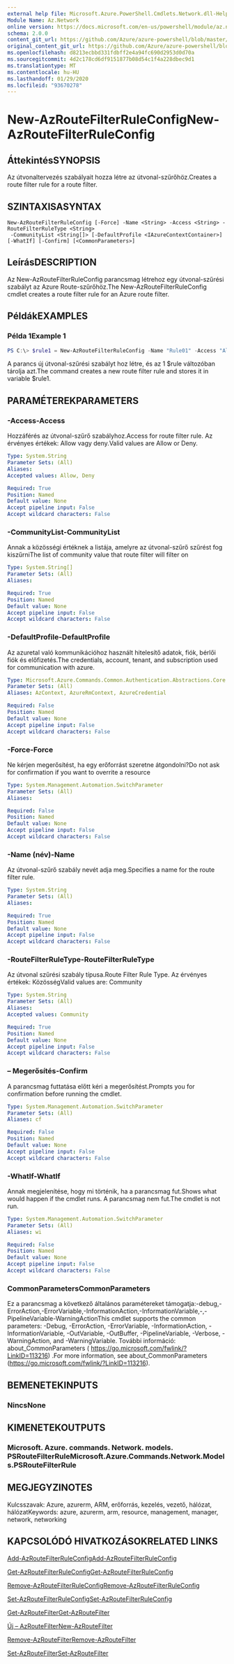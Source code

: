 ```yaml
---
external help file: Microsoft.Azure.PowerShell.Cmdlets.Network.dll-Help.xml
Module Name: Az.Network
online version: https://docs.microsoft.com/en-us/powershell/module/az.network/new-azroutefilterruleconfig
schema: 2.0.0
content_git_url: https://github.com/Azure/azure-powershell/blob/master/src/Network/Network/help/New-AzRouteFilterRuleConfig.md
original_content_git_url: https://github.com/Azure/azure-powershell/blob/master/src/Network/Network/help/New-AzRouteFilterRuleConfig.md
ms.openlocfilehash: d8213ecbbd331fdbff2e4a94fc690d2953d0d70a
ms.sourcegitcommit: 4d2c178cd6df9151877b08d54c1f4a228dbec9d1
ms.translationtype: MT
ms.contentlocale: hu-HU
ms.lasthandoff: 01/29/2020
ms.locfileid: "93670278"
---
```

# <span data-ttu-id="f8d73-101">New-AzRouteFilterRuleConfig</span><span class="sxs-lookup"><span data-stu-id="f8d73-101">New-AzRouteFilterRuleConfig</span></span>

## <span data-ttu-id="f8d73-102">Áttekintés</span><span class="sxs-lookup"><span data-stu-id="f8d73-102">SYNOPSIS</span></span>
<span data-ttu-id="f8d73-103">Az útvonaltervezés szabályait hozza létre az útvonal-szűrőhöz.</span><span class="sxs-lookup"><span data-stu-id="f8d73-103">Creates a route filter rule for a route filter.</span></span>

## <span data-ttu-id="f8d73-104">SZINTAXISA</span><span class="sxs-lookup"><span data-stu-id="f8d73-104">SYNTAX</span></span>

```
New-AzRouteFilterRuleConfig [-Force] -Name <String> -Access <String> -RouteFilterRuleType <String>
 -CommunityList <String[]> [-DefaultProfile <IAzureContextContainer>] [-WhatIf] [-Confirm] [<CommonParameters>]
```

## <span data-ttu-id="f8d73-105">Leírás</span><span class="sxs-lookup"><span data-stu-id="f8d73-105">DESCRIPTION</span></span>
<span data-ttu-id="f8d73-106">Az New-AzRouteFilterRuleConfig parancsmag létrehoz egy útvonal-szűrési szabályt az Azure Route-szűrőhöz.</span><span class="sxs-lookup"><span data-stu-id="f8d73-106">The New-AzRouteFilterRuleConfig cmdlet creates a route filter rule for an Azure route filter.</span></span>

## <span data-ttu-id="f8d73-107">Példák</span><span class="sxs-lookup"><span data-stu-id="f8d73-107">EXAMPLES</span></span>

### <span data-ttu-id="f8d73-108">Példa 1</span><span class="sxs-lookup"><span data-stu-id="f8d73-108">Example 1</span></span>
```powershell
PS C:\> $rule1 = New-AzRouteFilterRuleConfig -Name "Rule01" -Access "Allow" -RouteFilterRuleType "Community" -CommunityList "12076:5040"
```

<span data-ttu-id="f8d73-109">A parancs új útvonal-szűrési szabályt hoz létre, és az 1 $rule változóban tárolja azt.</span><span class="sxs-lookup"><span data-stu-id="f8d73-109">The command creates a new route filter rule and stores it in variable $rule1.</span></span>

## <span data-ttu-id="f8d73-110">PARAMÉTEREK</span><span class="sxs-lookup"><span data-stu-id="f8d73-110">PARAMETERS</span></span>

### <span data-ttu-id="f8d73-111">-Access</span><span class="sxs-lookup"><span data-stu-id="f8d73-111">-Access</span></span>
<span data-ttu-id="f8d73-112">Hozzáférés az útvonal-szűrő szabályhoz.</span><span class="sxs-lookup"><span data-stu-id="f8d73-112">Access for route filter rule.</span></span>
<span data-ttu-id="f8d73-113">Az érvényes értékek: Allow vagy deny.</span><span class="sxs-lookup"><span data-stu-id="f8d73-113">Valid values are Allow or Deny.</span></span>

```yaml
Type: System.String
Parameter Sets: (All)
Aliases:
Accepted values: Allow, Deny

Required: True
Position: Named
Default value: None
Accept pipeline input: False
Accept wildcard characters: False
```

### <span data-ttu-id="f8d73-114">-CommunityList</span><span class="sxs-lookup"><span data-stu-id="f8d73-114">-CommunityList</span></span>
<span data-ttu-id="f8d73-115">Annak a közösségi értéknek a listája, amelyre az útvonal-szűrő szűrést fog kiszűrni</span><span class="sxs-lookup"><span data-stu-id="f8d73-115">The list of community value that route filter will filter on</span></span>

```yaml
Type: System.String[]
Parameter Sets: (All)
Aliases:

Required: True
Position: Named
Default value: None
Accept pipeline input: False
Accept wildcard characters: False
```

### <span data-ttu-id="f8d73-116">-DefaultProfile</span><span class="sxs-lookup"><span data-stu-id="f8d73-116">-DefaultProfile</span></span>
<span data-ttu-id="f8d73-117">Az azuretal való kommunikációhoz használt hitelesítő adatok, fiók, bérlői fiók és előfizetés.</span><span class="sxs-lookup"><span data-stu-id="f8d73-117">The credentials, account, tenant, and subscription used for communication with azure.</span></span>

```yaml
Type: Microsoft.Azure.Commands.Common.Authentication.Abstractions.Core.IAzureContextContainer
Parameter Sets: (All)
Aliases: AzContext, AzureRmContext, AzureCredential

Required: False
Position: Named
Default value: None
Accept pipeline input: False
Accept wildcard characters: False
```

### <span data-ttu-id="f8d73-118">-Force</span><span class="sxs-lookup"><span data-stu-id="f8d73-118">-Force</span></span>
<span data-ttu-id="f8d73-119">Ne kérjen megerősítést, ha egy erőforrást szeretne átgondolni?</span><span class="sxs-lookup"><span data-stu-id="f8d73-119">Do not ask for confirmation if you want to overrite a resource</span></span>

```yaml
Type: System.Management.Automation.SwitchParameter
Parameter Sets: (All)
Aliases:

Required: False
Position: Named
Default value: None
Accept pipeline input: False
Accept wildcard characters: False
```

### <span data-ttu-id="f8d73-120">-Name (név)</span><span class="sxs-lookup"><span data-stu-id="f8d73-120">-Name</span></span>
<span data-ttu-id="f8d73-121">Az útvonal-szűrő szabály nevét adja meg.</span><span class="sxs-lookup"><span data-stu-id="f8d73-121">Specifies a name for the route filter rule.</span></span>

```yaml
Type: System.String
Parameter Sets: (All)
Aliases:

Required: True
Position: Named
Default value: None
Accept pipeline input: False
Accept wildcard characters: False
```

### <span data-ttu-id="f8d73-122">-RouteFilterRuleType</span><span class="sxs-lookup"><span data-stu-id="f8d73-122">-RouteFilterRuleType</span></span>
<span data-ttu-id="f8d73-123">Az útvonal szűrési szabály típusa.</span><span class="sxs-lookup"><span data-stu-id="f8d73-123">Route Filter Rule Type.</span></span>
<span data-ttu-id="f8d73-124">Az érvényes értékek: Közösség</span><span class="sxs-lookup"><span data-stu-id="f8d73-124">Valid values are: Community</span></span>

```yaml
Type: System.String
Parameter Sets: (All)
Aliases:
Accepted values: Community

Required: True
Position: Named
Default value: None
Accept pipeline input: False
Accept wildcard characters: False
```

### <span data-ttu-id="f8d73-125">– Megerősítés</span><span class="sxs-lookup"><span data-stu-id="f8d73-125">-Confirm</span></span>
<span data-ttu-id="f8d73-126">A parancsmag futtatása előtt kéri a megerősítést.</span><span class="sxs-lookup"><span data-stu-id="f8d73-126">Prompts you for confirmation before running the cmdlet.</span></span>

```yaml
Type: System.Management.Automation.SwitchParameter
Parameter Sets: (All)
Aliases: cf

Required: False
Position: Named
Default value: None
Accept pipeline input: False
Accept wildcard characters: False
```

### <span data-ttu-id="f8d73-127">-WhatIf</span><span class="sxs-lookup"><span data-stu-id="f8d73-127">-WhatIf</span></span>
<span data-ttu-id="f8d73-128">Annak megjelenítése, hogy mi történik, ha a parancsmag fut.</span><span class="sxs-lookup"><span data-stu-id="f8d73-128">Shows what would happen if the cmdlet runs.</span></span> <span data-ttu-id="f8d73-129">A parancsmag nem fut.</span><span class="sxs-lookup"><span data-stu-id="f8d73-129">The cmdlet is not run.</span></span>

```yaml
Type: System.Management.Automation.SwitchParameter
Parameter Sets: (All)
Aliases: wi

Required: False
Position: Named
Default value: None
Accept pipeline input: False
Accept wildcard characters: False
```

### <span data-ttu-id="f8d73-130">CommonParameters</span><span class="sxs-lookup"><span data-stu-id="f8d73-130">CommonParameters</span></span>
<span data-ttu-id="f8d73-131">Ez a parancsmag a következő általános paramétereket támogatja:-debug,-ErrorAction,-ErrorVariable,-InformationAction,-InformationVariable,-,-PipelineVariable-WarningAction</span><span class="sxs-lookup"><span data-stu-id="f8d73-131">This cmdlet supports the common parameters: -Debug, -ErrorAction, -ErrorVariable, -InformationAction, -InformationVariable, -OutVariable, -OutBuffer, -PipelineVariable, -Verbose, -WarningAction, and -WarningVariable.</span></span> <span data-ttu-id="f8d73-132">További információ: about_CommonParameters ( https://go.microsoft.com/fwlink/?LinkID=113216) .</span><span class="sxs-lookup"><span data-stu-id="f8d73-132">For more information, see about_CommonParameters (https://go.microsoft.com/fwlink/?LinkID=113216).</span></span>

## <span data-ttu-id="f8d73-133">BEMENETEK</span><span class="sxs-lookup"><span data-stu-id="f8d73-133">INPUTS</span></span>

### <span data-ttu-id="f8d73-134">Nincs</span><span class="sxs-lookup"><span data-stu-id="f8d73-134">None</span></span>

## <span data-ttu-id="f8d73-135">KIMENETEK</span><span class="sxs-lookup"><span data-stu-id="f8d73-135">OUTPUTS</span></span>

### <span data-ttu-id="f8d73-136">Microsoft. Azure. commands. Network. models. PSRouteFilterRule</span><span class="sxs-lookup"><span data-stu-id="f8d73-136">Microsoft.Azure.Commands.Network.Models.PSRouteFilterRule</span></span>

## <span data-ttu-id="f8d73-137">MEGJEGYZI</span><span class="sxs-lookup"><span data-stu-id="f8d73-137">NOTES</span></span>
<span data-ttu-id="f8d73-138">Kulcsszavak: Azure, azurerm, ARM, erőforrás, kezelés, vezető, hálózat, hálózat</span><span class="sxs-lookup"><span data-stu-id="f8d73-138">Keywords: azure, azurerm, arm, resource, management, manager, network, networking</span></span>

## <span data-ttu-id="f8d73-139">KAPCSOLÓDÓ HIVATKOZÁSOK</span><span class="sxs-lookup"><span data-stu-id="f8d73-139">RELATED LINKS</span></span>

[<span data-ttu-id="f8d73-140">Add-AzRouteFilterRuleConfig</span><span class="sxs-lookup"><span data-stu-id="f8d73-140">Add-AzRouteFilterRuleConfig</span></span>](./Add-AzRouteFilterRuleConfig.md)

[<span data-ttu-id="f8d73-141">Get-AzRouteFilterRuleConfig</span><span class="sxs-lookup"><span data-stu-id="f8d73-141">Get-AzRouteFilterRuleConfig</span></span>](./Get-AzRouteFilterRuleConfig.md)

[<span data-ttu-id="f8d73-142">Remove-AzRouteFilterRuleConfig</span><span class="sxs-lookup"><span data-stu-id="f8d73-142">Remove-AzRouteFilterRuleConfig</span></span>](./Remove-AzRouteFilterRuleConfig.md)

[<span data-ttu-id="f8d73-143">Set-AzRouteFilterRuleConfig</span><span class="sxs-lookup"><span data-stu-id="f8d73-143">Set-AzRouteFilterRuleConfig</span></span>](./Set-AzRouteFilterRuleConfig.md)

[<span data-ttu-id="f8d73-144">Get-AzRouteFilter</span><span class="sxs-lookup"><span data-stu-id="f8d73-144">Get-AzRouteFilter</span></span>](./Get-AzRouteFilter.md)

[<span data-ttu-id="f8d73-145">Új – AzRouteFilter</span><span class="sxs-lookup"><span data-stu-id="f8d73-145">New-AzRouteFilter</span></span>](./New-AzRouteFilter.md)

[<span data-ttu-id="f8d73-146">Remove-AzRouteFilter</span><span class="sxs-lookup"><span data-stu-id="f8d73-146">Remove-AzRouteFilter</span></span>](./Remove-AzRouteFilter.md)

[<span data-ttu-id="f8d73-147">Set-AzRouteFilter</span><span class="sxs-lookup"><span data-stu-id="f8d73-147">Set-AzRouteFilter</span></span>](./Set-AzRouteFilter.md)
